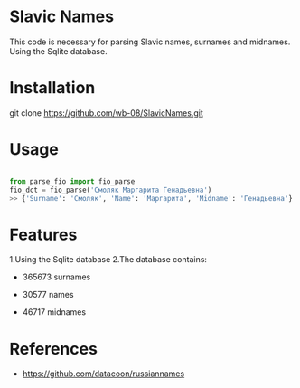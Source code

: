 # Slavic Names
This code is necessary for parsing  Slavic names, surnames and midnames. Using the Sqlite database. 

# Installation

git clone https://github.com/wb-08/SlavicNames.git

# Usage


```python

from parse_fio import fio_parse
fio_dct = fio_parse('Смоляк Маргарита Генадьевна')
>> {'Surname': 'Смоляк', 'Name': 'Маргарита', 'Midname': 'Генадьевна'}
```


# Features

1.Using the Sqlite database
2.The database contains:

* 365673 surnames

* 30577 names

* 46717 midnames


# References

* https://github.com/datacoon/russiannames


